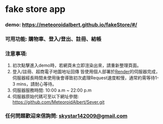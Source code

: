 # fake store app
### demo: https://meteoroidalbert.github.io/fakeStore/#/
### 可用功能: 購物車、登入/登出、註冊、結帳
### 注意事項:
 1. 初次點擊進入demo時，若網頁未立即渲染出來，請重新整理頁面。
 2. 登入/註冊、超商電子地圖地址回傳 皆使用個人部署於[Render](https://render.com/)的伺服器完成，伺服器經長時間未使用後會導致初次處理Request速度較慢，通常約需等待1-3 mins，請耐心等待。
 3. 伺服器服務時間: 10:00 a.m ~ 22:00 p.m
 4. 伺服器原始代碼可至以下網址參閱: https://github.com/MeteoroidAlbert/Sever.git
### 任何問題歡迎來信詢問: skystar142009@gmail.com
